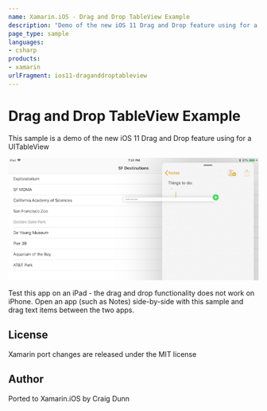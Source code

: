 ```yaml
---
name: Xamarin.iOS - Drag and Drop TableView Example
description: "Demo of the new iOS 11 Drag and Drop feature using for a UITableView Test this app on an iPad - the drag and drop functionality... #ios11"
page_type: sample
languages:
- csharp
products:
- xamarin
urlFragment: ios11-draganddroptableview
---
```

# Drag and Drop TableView Example

This sample is a demo of the new iOS 11 Drag and Drop feature using for a UITableView

![drag and drop example screenshot](Screenshots/01-sml.png)

Test this app on an iPad - the drag and drop functionality does not work on iPhone. Open an app (such as Notes) side-by-side with this sample and drag text items between the two apps.

## License

Xamarin port changes are released under the MIT license

## Author

Ported to Xamarin.iOS by Craig Dunn
